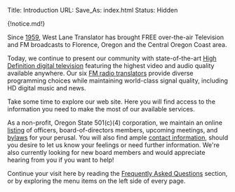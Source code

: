 Title: Introduction
URL:
Save_As: index.html
Status: Hidden

{!notice.md!}

Since [1959]({filename}About/History.md), West Lane Translator has
brought FREE over-the-air Television and FM broadcasts to Florence,
Oregon and the Central Oregon Coast area.

Today, we continue to present our community with state-of-the-art
[High Definition digital television]({filename}HDTV.md) featuring the
highest video and audio quality available anywhere. Our six [FM radio
translators]({filename}FM.md) provide diverse programming choices
while maintaining world-class signal quality, including HD digital
music and news.

Take some time to explore our web site. Here you will find access to
the information you need to make the most of our available services.

As a non-profit, Oregon State 501(c)(4) corporation, we maintain an
online [listing]({filename}About/Governance.md) of officers,
board-of-directors members, upcoming meetings, and
[bylaws]({static}/pdfs/WLT_Bylaws_January_27_2021_distribution.pdf) for your
perusal. You will also find ample [contact
information]({filename}About/Contact.md), should you desire to let us
know your feelings or need further information.  We're also currently
looking for new board members and would appreciate hearing from you if
you want to help!

Continue your visit here by reading the [Frequently Asked
Questions]({filename}FAQ.md) section, or by exploring the menu items
on the left side of every page.
